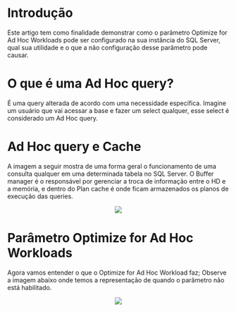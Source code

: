 # Introdução

Este artigo tem como finalidade demonstrar como o parâmetro Optimize for Ad Hoc Workloads pode ser configurado na sua instância do SQL Server, qual sua utilidade e o que a não configuração desse parâmetro pode causar.

# O que é uma Ad Hoc query?

É uma query alterada de acordo com uma necessidade específica. Imagine um usuário que vai acessar a base e fazer um select qualquer, esse select é considerado um Ad Hoc query.

# Ad Hoc query e Cache

A imagem a seguir mostra de uma forma geral o funcionamento de uma consulta qualquer em uma determinada tabela no SQL Server. O Buffer manager é o responsável por gerenciar a troca de informação entre o HD e a memória, e dentro do Plan cache é onde ficam armazenados os planos de execução das queries.

<p align="center">
<img src="https://user-images.githubusercontent.com/25832508/198142735-2f01a60c-fad4-4776-ab37-a85a908b1e5c.png">
</p>

# Parâmetro Optimize for Ad Hoc Workloads

Agora vamos entender o que o Optimize for Ad Hoc Workload faz; Observe a imagem abaixo onde temos a representação de quando o parâmetro não está habilitado.
 
<p align="center">
<img src="https://user-images.githubusercontent.com/25832508/198143249-4fbcd3f8-1cd4-4d3c-a4cc-6d9deeab6018.png">
</p>






